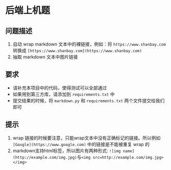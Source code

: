 # 后端上机题

## 问题描述

1. 自动 wrap markdown 文本中的裸链接，例如：将 `https://www.shanbay.com` 转换成 `[https://www.shanbay.com](https://www.shanbay.com)`
2. 抽取 markdown 文本中图片链接

## 要求

- 请补充本项目中的代码，使得测试可以全部通过
- 如果用到第三方库，请添加到 `requirements.txt` 中
- 提交结果的时候，将 `markdown.py` 和 `requirements.txt` 两个文件提交给我们即可

## 提示

1. wrap 链接的时候要注意，只能wrap文本中没有正确标记的链接。所以例如 `[Google](https://www.google.com)` 中的链接是不能被重复 wrap 的
2. markdown支持html标签，所以图片有两种形式: `![img name](http://example.com/img.jpg)`与`<img src=http://example.com/img.jpg></img>`
